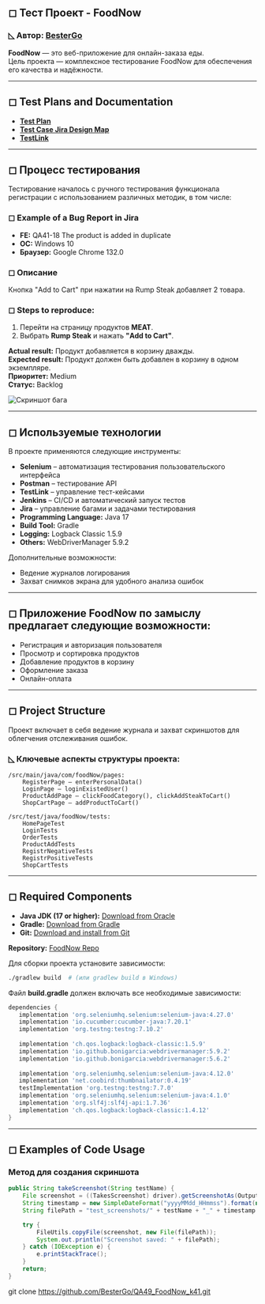 ## ◻ Тест Проект - FoodNow

### ◺ Автор: [BesterGo](https://github.com/BesterGo/_Igor_Dause)

**FoodNow** — это веб-приложение для онлайн-заказа еды.  
Цель проекта — комплексное тестирование FoodNow для обеспечения его качества и надёжности.

---

## ◻ Test Plans and Documentation

- **[Test Plan](https://github.com/BesterGo/QA49_FoodNow_k41#:~:text=Plans%20and%20Documentation-,Test%20Plan,-Test%20Case%20Jira)**
- **[Test Case Jira Design Map](https://drive.google.com/drive/folders/1aTMI0AoWAmA6JgO98zTVp4MbvKFWaVQj?usp=sharing)**
- **[TestLink](https://testlink.ait-tr.de/index.php)**

---

## ◻ Процесс тестирования

Тестирование началось с ручного тестирования функционала регистрации с использованием различных методик, в том числе:

### ◻ Example of a Bug Report in Jira
- **FE:** QA41-18 The product is added in duplicate
- **ОС:** Windows 10
- **Браузер:** Google Chrome 132.0

### ◻ Описание
Кнопка "Add to Cart" при нажатии на Rump Steak добавляет 2 товара.

### ◻ Steps to reproduce:
1. Перейти на страницу продуктов **MEAT**.
2. Выбрать **Rump Steak** и нажать **"Add to Cart"**.

**Actual result:** Продукт добавляется в корзину дважды.  
**Expected result:** Продукт должен быть добавлен в корзину в одном экземпляре.  
**Приоритет:** Medium  
**Статус:** Backlog

![Скриншот бага](Снимок%20экрана%202025-01-31%20193949.jpg)

---

## ◻ Используемые технологии

В проекте применяются следующие инструменты:

- **Selenium** – автоматизация тестирования пользовательского интерфейса
- **Postman** – тестирование API
- **TestLink** – управление тест-кейсами
- **Jenkins** – CI/CD и автоматический запуск тестов
- **Jira** – управление багами и задачами тестирования
- **Programming Language:** Java 17
- **Build Tool:** Gradle
- **Logging:** Logback Classic 1.5.9
- **Others:** WebDriverManager 5.9.2

Дополнительные возможности:
- Ведение журналов логирования
- Захват снимков экрана для удобного анализа ошибок

---

## ◻ Приложение FoodNow по замыслу предлагает следующие возможности:

- Регистрация и авторизация пользователя
- Просмотр и сортировка продуктов
- Добавление продуктов в корзину
- Оформление заказа
- Онлайн-оплата

---

## ◻ Project Structure

Проект включает в себя ведение журнала и захват скриншотов для облегчения отслеживания ошибок.

### ◺ Ключевые аспекты структуры проекта:

```
/src/main/java/com/foodNow/pages:
    RegisterPage – enterPersonalData()
    LoginPage – loginExistedUser()
    ProductAddPage – clickFoodCategory(), clickAddSteakToCart()
    ShopCartPage – addProductToCart()

/src/test/java/foodNow/tests:
    HomePageTest
    LoginTests
    OrderTests
    ProductAddTests
    RegistrNegativeTests
    RegistrPositiveTests
    ShopCartTests
```

---

## ◻ Required Components

- **Java JDK (17 or higher):** [Download from Oracle](https://www.oracle.com/java/)
- **Gradle:** [Download from Gradle](https://gradle.org/)
- **Git:** [Download and install from Git](https://git-scm.com/)

**Repository:** [FoodNow Repo](https://github.com/BesterGo/QA49_FoodNow_k41.git)

Для сборки проекта установите зависимости:
```sh
./gradlew build  # (или gradlew build в Windows)
```

Файл **build.gradle** должен включать все необходимые зависимости:

```gradle
dependencies {
   implementation 'org.seleniumhq.selenium:selenium-java:4.27.0'
   implementation 'io.cucumber:cucumber-java:7.20.1'
   implementation 'org.testng:testng:7.10.2'
   
   implementation 'ch.qos.logback:logback-classic:1.5.9'
   implementation 'io.github.bonigarcia:webdrivermanager:5.9.2'
   implementation 'io.github.bonigarcia:webdrivermanager:5.6.2'
   
   implementation 'org.seleniumhq.selenium:selenium-java:4.12.0'
   implementation 'net.coobird:thumbnailator:0.4.19'
   testImplementation 'org.testng:testng:7.7.0'
   implementation 'org.seleniumhq.selenium:selenium-java:4.1.0'
   implementation 'org.slf4j:slf4j-api:1.7.36'
   implementation 'ch.qos.logback:logback-classic:1.4.12'
}
```

---

## ◻ Examples of Code Usage

### Метод для создания скриншота
```java
public String takeScreenshot(String testName) {
    File screenshot = ((TakesScreenshot) driver).getScreenshotAs(OutputType.FILE);
    String timestamp = new SimpleDateFormat("yyyyMMdd_HHmmss").format(new Date());
    String filePath = "test_screenshots/" + testName + "_" + timestamp + ".png";

    try {
        FileUtils.copyFile(screenshot, new File(filePath));
        System.out.println("Screenshot saved: " + filePath);
    } catch (IOException e) {
        e.printStackTrace();
    }
    return;
}   
   ```
git clone
https://github.com/BesterGo/QA49_FoodNow_k41.git  
